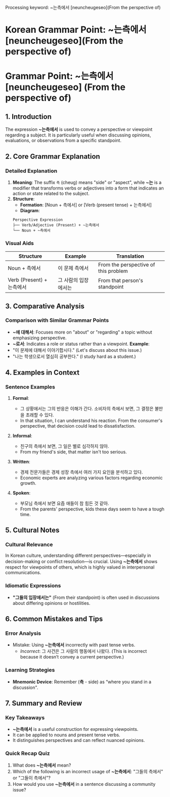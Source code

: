 Processing keyword: ~는측에서 [neuncheugeseo](From the perspective of)
# Korean Grammar Point: ~는측에서 [neuncheugeseo](From the perspective of)
# Grammar Point: ~는측에서 [neuncheugeseo] (From the perspective of)
## 1. Introduction
The expression **~는측에서** is used to convey a perspective or viewpoint regarding a subject. It is particularly useful when discussing opinions, evaluations, or observations from a specific standpoint.
## 2. Core Grammar Explanation
### Detailed Explanation
1. **Meaning**: The suffix `측` (cheug) means "side" or "aspect", while **~는** is a modifier that transforms verbs or adjectives into a form that indicates an action or state related to the subject.
2. **Structure**: 
   - **Formation**: [Noun + 측에서] or [Verb (present tense) + 는측에서]
   - **Diagram**: 
   ```
   Perspective Expression
   ├── Verb/Adjective (Present) + ~는측에서
   └── Noun + ~측에서
   ```
### Visual Aids
| Structure                | Example                              | Translation                |
|--------------------------|--------------------------------------|----------------------------|
| Noun + 측에서           | 이 문제 측에서                      | From the perspective of this problem |
| Verb (Present) + 는측에서| 그 사람의 입장에서는                | From that person's standpoint |
## 3. Comparative Analysis
### Comparison with Similar Grammar Points
- **~에 대해서**: Focuses more on "about" or "regarding" a topic without emphasizing perspective.
- **~로서**: Indicates a role or status rather than a viewpoint.
**Example**:
- "이 문제에 대해서 이야기합시다." (Let's discuss about this issue.)
- "나는 학생으로서 열심히 공부한다." (I study hard as a student.)
## 4. Examples in Context
### Sentence Examples
1. **Formal**: 
   - 그 상황에서는 그의 반응은 이해가 간다. 소비자의 측에서 보면, 그 결정은 불만을 초래할 수 있다.
   - In that situation, I can understand his reaction. From the consumer's perspective, that decision could lead to dissatisfaction.
   
2. **Informal**: 
   - 친구의 측에서 보면, 그 일은 별로 심각하지 않아.
   - From my friend's side, that matter isn't too serious.
3. **Written**: 
   - 경제 전문가들은 경제 성장 측에서 여러 가지 요인을 분석하고 있다.
   - Economic experts are analyzing various factors regarding economic growth.
4. **Spoken**:
   - 부모님 측에서 보면 요즘 애들이 참 힘든 것 같아.
   - From the parents' perspective, kids these days seem to have a tough time.
## 5. Cultural Notes
### Cultural Relevance
In Korean culture, understanding different perspectives—especially in decision-making or conflict resolution—is crucial. Using **~는측에서** shows respect for viewpoints of others, which is highly valued in interpersonal communications.
### Idiomatic Expressions
- **"그들의 입장에서는"** (From their standpoint) is often used in discussions about differing opinions or hostilities.
## 6. Common Mistakes and Tips
### Error Analysis
- Mistake: Using **~는측에서** incorrectly with past tense verbs.
  - *Incorrect*: 그 사건은 그 사람의 행동에서 나왔다. (This is incorrect because it doesn’t convey a current perspective.)
  
### Learning Strategies
- **Mnemonic Device**: Remember (**측** - side) as “where you stand in a discussion".
## 7. Summary and Review
### Key Takeaways
- **~는측에서** is a useful construction for expressing viewpoints.
- It can be applied to nouns and present tense verbs.
- It distinguishes perspectives and can reflect nuanced opinions.
### Quick Recap Quiz
1. What does **~는측에서** mean?
2. Which of the following is an incorrect usage of **~는측에서**: "그들의 측에서" or "그들이 측에서"?
3. How would you use **~는측에서** in a sentence discussing a community issue?
